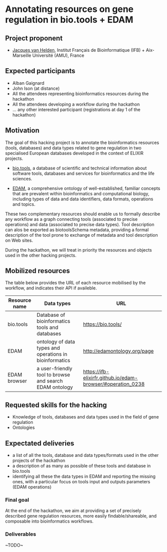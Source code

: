 # Annotating resources on gene regulation in bio.tools + EDAM


## Project proponent

- [Jacques van Helden](https://github.com/jvanheld), Institut Français de Bioinformatique (IFB) + Aix-Marseille Université (AMU), France

## Expected participants

- Alban Gaignard
- John Ison (at distance)
- All the attendees representing bioinformatics resources during the hackathon
- All the attendees developing a workflow during the hackathon
- ... any other interested participant (registrations at day 1 of the hackathon)

## Motivation

The goal of this hacking project is to annotate the bioinformatics resources (tools, databases) and data types related to gene regulation in two specialised European databases developed in the context of ELIXIR projects. 

- [bio.tools](https://bio.tools/), a database of scientific and technical information about software tools, databases and services for bioinformatics and the life sciences. 

- [EDAM](http://edamontology.org/page), a comprehensive ontology of well-established, familiar concepts that are prevalent within bioinformatics and computational biology, including types of data and data identifiers, data formats, operations and topics.  

These two complementary resources should enable us to formally describe any workflow as a graph connecting tools (associated to precise operations) and data (associated to precise data types). Tool description can alos be exported as biotoolsSchema metadata, providing a formal description of the tool prone to exchange of metadata and tool description on Web sites. 

During the hackathon, we will treat in priority the resources and objects used in the other hacking projects. 


## Mobilized resources

The table below provides the URL of each resource mobilised by the workflow, and indicates their API if availeble. 

| Resource name | Data types |  URL |
|-----------------|----------------|----------------|
| bio.tools | Database of bioinformatics tools and databases | <https://bio.tools/> |
| EDAM | ontology of data types and operations in bioinformatics | <http://edamontology.org/page> |
| EDAM browser | a user-friendly tool to browse and search EDAM ontology| <https://ifb-elixirfr.github.io/edam-browser/#operation_0238> |


## Requested skills for the hacking

- Knowledge of tools, databases and data types used in the field of gene regulation
- Ontologies

## Expectated deliveries

- a list of all the tools, database and data types/formats used in the other projects of the hackathon
- a description of as many as possible of these tools and database in bio.tools
- identifying all these the data types in EDAM and reporting the missing ones, with a particular focus on tools input and outputs parameters (EDAM operations)

### Final goal

At the end of the hackathon, we aim at providing a set of precisely described gene regulation resources, more easily findable/shareable, and composable into bioinformatics workflows. 

### Deliverables
~TODO~


